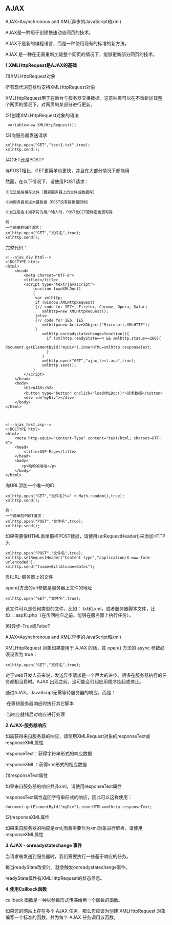 AJAX
-----

AJAX=Asynchronous and XML(异步的JavaScript和xml)

AJAX是一种用于创建快速动态网页的技术。

AJAX不是新的编程语言，而是一种使用现有的标准的新方法。

AJAX 是一种在无需重新加载整个网页的情况下，能够更新部分网页的技术。

**1.XMLHttpRequest是AJAX的基础**

(1)XMLHttpRequest对象

所有现代浏览器均支持XMLHttpRequest对象

XMLHttpRequest用于在后台与服务器交换数据。这意味着可以在不重新加载整个网页的情况下，对网页的某部分进行更新。

(2)创建XMLHttpRequest对象的语法


```
 variable=new XMLHttpRequest();
```


(3)向服务器发送请求

```
xmlhttp.open("GET","test1.txt",true);
xmlhttp.send();

```

(4)GET还是POST?

与POST相比，GET更简单也更快，并且在大部分情况下都能用

然而，在以下情况下，请使用POST请求：

    ①无法使用缓存文件（更新服务器上的文件或数据库）

    ②向服务器发送大量数据（POST没有数据量限制）

    ③发送包含未知字符的用户输入时，POST比GET更稳定也更可靠


```
例：
一个简单的GET请求：
xmlhttp.open("GET","文件名",true);
xmlhttp.send();

```
完整代码：

```
<!--ajax_div.html-->
<!DOCTYPE html>
<html>
	<head>
		<meta charset="UTF-8">
		<title></title>
		<script type="text/javascript">
			function loadXMLDoc()
            {
             var xmlhttp;
             if (window.XMLHttpRequest)
             {// code for IE7+, Firefox, Chrome, Opera, Safari
                xmlhttp=new XMLHttpRequest();
             }else
             {// code for IE6, IE5
                xmlhttp=new ActiveXObject("Microsoft.XMLHTTP");
             }
                xmlhttp.onreadystatechange=function(){
                  if (xmlhttp.readyState==4 && xmlhttp.status==200){
                     document.getElementById("myDiv").innerHTML=xmlhttp.responseText;
                  }
                }
                xmlhttp.open("GET","ajax_test.asp",true);
                xmlhttp.send();
            }
		</script>
	</head>
	<body>
		<h2>AJAX</h2>
		<button type="button" onclick="loadXMLDoc()">请求数据</button>
		<div id="myDiv"></div>
	</body>
</html>



<!--ajax_test.asp-->
<!DOCTYPE html>
<html>
	<meta http-equiv="Content-Type" content="text/html; charset=UTF-8">
	<head>
		<title>ASP Page</title>
	</head>
	<body>
	   <p>哈哈哈哈哈</p> 
	</body>
</html>
```
向URL添加一个唯一的ID:


```
xmlhttp.open("GET","文件名?t=" + Math.random(),true);
xmlhttp.send();
```

```
例：
一个简单的POST请求：
xmlhttp.open("POST","文件名",true);
xmlhttp.send();
```
如果需要像HTML表单那样POST数据，请使用setRequestHeader()来添加HTTP头


```
xmlhttp.open("POST","文件名",true);
xmlhttp.setRequestHeader("Content-type","application/X-www-form-urlencoded");
xmlhttp.send("fname=Bill&lname=Gates");
```
(5)URL-服务器上的文件

open()方法的url参数是服务器上文件的地址

```
xmlhttp.open("GET","文件名",true);
```
该文件可以是任何类型的文件，比如：.txt和.xml，或者服务器脚本文件，比如：.asp和.php（在传回响应之前，能够在服务器上执行任务）。

(6)异步-True或False?

AJAX=Asynchronous and XML(异步的JavaScript和xml)

XMLHttpRequest 对象如果要用于 AJAX 的话，其 open() 方法的 async 参数必须设置为 true：


```
xmlhttp.open("GET","文件名",true);
```
对于web开发人员来说，发送异步请求是一个巨大的进步。很多在服务器执行的任务都相当费时。AJAX 出现之前，这可能会引起应用程序挂起或停止。

通过AJAX，JavaScript无需等待服务器的响应，而是：

·在等待服务器响应时执行其它脚本

·当响应就绪后对响应进行处理

**2.AJAX-服务器响应**

如需获得来自服务器的响应，请使用XMLRequest对象的responseText或responseXML属性

responseText：获得字符串形式的响应数据

responseXML：获得xml形式的相应数据

(1)responseText属性

如果来自服务器的响应并非xml，请使用responseText属性

responseText属性返回字符串形式的响应，因此可以这样使用：

```
document.getElementByld("myDiv").innerHTML=xmlhttp.responseText;
```

(2)responseXML属性

如果来自服务器的响应是xml,而且需要作为xml对象进行解析，请使用responseXML属性


**3.AJAX - onreadystatechange 事件**

当请求被发送到服务器时，我们需要执行一些基于响应的任务。

每当readyState改变时，就会触发onreadystatechange事件。

readyState属性有XMLHttpRequest的状态信息。


**4.使用Callback函数**

callback 函数是一种以参数形式传递给另一个函数的函数。

如果您的网站上存在多个 AJAX 任务，那么您应该为创建 XMLHttpRequest 对象编写一个标准的函数，并为每个 AJAX 任务调用该函数。



